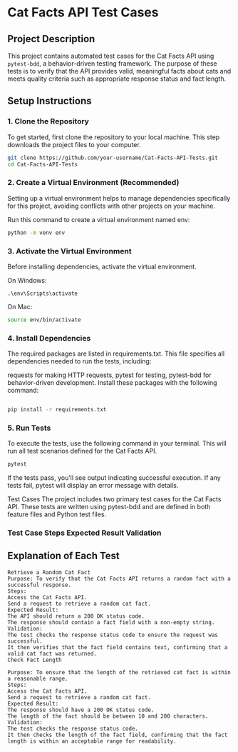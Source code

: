 # Cat Facts API Test Cases

## Project Description
This project contains automated test cases for the Cat Facts API using `pytest-bdd`, a behavior-driven testing framework. The purpose of these tests is to verify that the API provides valid, meaningful facts about cats and meets quality criteria such as appropriate response status and fact length.

## Setup Instructions

### 1. Clone the Repository
To get started, first clone the repository to your local machine. This step downloads the project files to your computer.

```bash
git clone https://github.com/your-username/Cat-Facts-API-Tests.git
cd Cat-Facts-API-Tests
```

### 2. Create a Virtual Environment (Recommended)
Setting up a virtual environment helps to manage dependencies specifically for this project, avoiding conflicts with other projects on your machine.

Run this command to create a virtual environment named env:

```bash
python -m venv env
```

### 3. Activate the Virtual Environment
Before installing dependencies, activate the virtual environment.

On Windows:
```
.\env\Scripts\activate
```
On Mac:
```bash
source env/bin/activate

```
### 4. Install Dependencies
The required packages are listed in requirements.txt. This file specifies all dependencies needed to run the tests, including:

requests for making HTTP requests,
pytest for testing,
pytest-bdd for behavior-driven development.
Install these packages with the following command:
```bash

pip install -r requirements.txt
```
### 5. Run Tests
To execute the tests, use the following command in your terminal. This will run all test scenarios defined for the Cat Facts API.

```bash
pytest
```
If the tests pass, you’ll see output indicating successful execution. If any tests fail, pytest will display an error message with details.

Test Cases
The project includes two primary test cases for the Cat Facts API. These tests are written using pytest-bdd and are defined in both feature files and Python test files.

### Test Case	Steps	Expected Result	Validation
## Explanation of Each Test

    Retrieve a Random Cat Fact
    Purpose: To verify that the Cat Facts API returns a random fact with a successful response.
    Steps:
    Access the Cat Facts API.
    Send a request to retrieve a random cat fact.
    Expected Result:
    The API should return a 200 OK status code.
    The response should contain a fact field with a non-empty string.
    Validation:
    The test checks the response status code to ensure the request was successful.
    It then verifies that the fact field contains text, confirming that a valid cat fact was returned.
    Check Fact Length

    Purpose: To ensure that the length of the retrieved cat fact is within a reasonable range.
    Steps:
    Access the Cat Facts API.
    Send a request to retrieve a random cat fact.
    Expected Result:
    The response should have a 200 OK status code.
    The length of the fact should be between 10 and 200 characters.
    Validation:
    The test checks the response status code.
    It then checks the length of the fact field, confirming that the fact length is within an acceptable range for readability.
